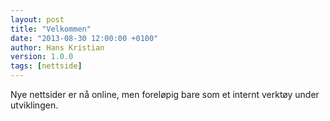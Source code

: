 ```yaml
---
layout: post
title: "Velkommen"
date: "2013-08-30 12:00:00 +0100"
author: Hans Kristian
version: 1.0.0
tags: [nettside]
---
```


Nye nettsider er nå online, men foreløpig bare som et internt verktøy under
utviklingen.

